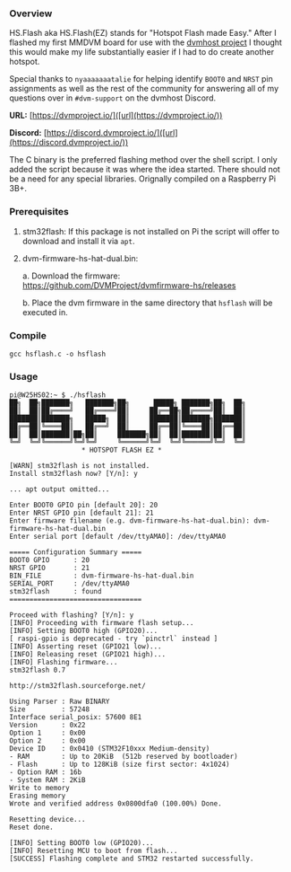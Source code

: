 ### Overview

HS.Flash aka HS.Flash(EZ) stands for "Hotspot Flash made Easy." After I flashed my first MMDVM board for use with the [dvmhost project]([url](https://github.com/DVMProject/dvmhost)) I thought this would make my life substantially easier if I had to do create another hotspot. 

Special thanks to `nyaaaaaaatalie` for helping identify `BOOT0` and `NRST` pin assignments as well as the rest of the community for answering all of my questions over in `#dvm-support` on the dvmhost Discord.

**URL:** [https://dvmproject.io/]([url](https://dvmproject.io/))

**Discord:** [https://discord.dvmproject.io/]([url](https://discord.dvmproject.io/))

The C binary is the preferred flashing method over the shell script. I only added the script because it was where the idea started. There should not be a need for any special libraries. Orignally compiled on a Raspberry Pi 3B+.

### Prerequisites

1. stm32flash: If this package is not installed on Pi the script will offer to download and install it via `apt`.
2. dvm-firmware-hs-hat-dual.bin:
  
    a. Download the firmware: https://github.com/DVMProject/dvmfirmware-hs/releases
   
    b. Place the dvm firmware in the same directory that `hsflash` will be executed in.

### Compile
```Shell
gcc hsflash.c -o hsflash
```

### Usage

```Shell
pi@W25HS02:~ $ ./hsflash
██╗  ██╗███████╗   ███████╗██╗      █████╗ ███████╗██╗  ██╗
██║  ██║██╔════╝   ██╔════╝██║     ██╔══██╗██╔════╝██║  ██║
███████║███████╗   █████╗  ██║     ███████║███████╗███████║
██╔══██║╚════██║   ██╔══╝  ██║     ██╔══██║╚════██║██╔══██║
██║  ██║███████║██╗██║     ███████╗██║  ██║███████║██║  ██║
╚═╝  ╚═╝╚══════╝╚═╝╚═╝     ╚══════╝╚═╝  ╚═╝╚══════╝╚═╝  ╚═╝
                  * HOTSPOT FLASH EZ *

[WARN] stm32flash is not installed.
Install stm32flash now? [Y/n]: y

... apt output omitted...

Enter BOOT0 GPIO pin [default 20]: 20
Enter NRST GPIO pin [default 21]: 21
Enter firmware filename (e.g. dvm-firmware-hs-hat-dual.bin): dvm-firmware-hs-hat-dual.bin
Enter serial port [default /dev/ttyAMA0]: /dev/ttyAMA0

===== Configuration Summary =====
BOOT0 GPIO      : 20
NRST GPIO       : 21
BIN_FILE        : dvm-firmware-hs-hat-dual.bin
SERIAL_PORT     : /dev/ttyAMA0
stm32flash      : found
=================================

Proceed with flashing? [Y/n]: y
[INFO] Proceeding with firmware flash setup...
[INFO] Setting BOOT0 high (GPIO20)...
[ raspi-gpio is deprecated - try `pinctrl` instead ]
[INFO] Asserting reset (GPIO21 low)...
[INFO] Releasing reset (GPIO21 high)...
[INFO] Flashing firmware...
stm32flash 0.7

http://stm32flash.sourceforge.net/

Using Parser : Raw BINARY
Size         : 57248
Interface serial_posix: 57600 8E1
Version      : 0x22
Option 1     : 0x00
Option 2     : 0x00
Device ID    : 0x0410 (STM32F10xxx Medium-density)
- RAM        : Up to 20KiB  (512b reserved by bootloader)
- Flash      : Up to 128KiB (size first sector: 4x1024)
- Option RAM : 16b
- System RAM : 2KiB
Write to memory
Erasing memory
Wrote and verified address 0x0800dfa0 (100.00%) Done.

Resetting device...
Reset done.

[INFO] Setting BOOT0 low (GPIO20)...
[INFO] Resetting MCU to boot from flash...
[SUCCESS] Flashing complete and STM32 restarted successfully.
```
